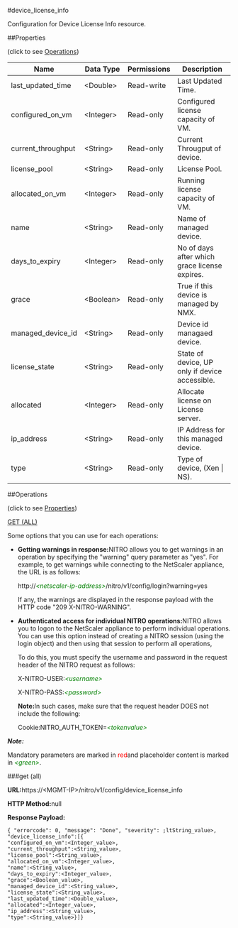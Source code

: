 #device_license_info

Configuration for Device License Info resource.


##Properties 
<span>(click to see [Operations](#opera))</span>


<table><thead><tr><th>Name</th><th>Data Type</th><th>Permissions</th><th>Description</th></tr></thead><tbody><tr><td>last_updated_time</td><td>&lt;Double></td><td>Read-write</td><td>Last Updated Time.</td></tr><tr><td>configured_on_vm</td><td>&lt;Integer></td><td>Read-only</td><td>Configured license capacity of VM.</td></tr><tr><td>current_throughput</td><td>&lt;String></td><td>Read-only</td><td>Current Througput of device.</td></tr><tr><td>license_pool</td><td>&lt;String></td><td>Read-only</td><td>License Pool.</td></tr><tr><td>allocated_on_vm</td><td>&lt;Integer></td><td>Read-only</td><td>Running license capacity of VM.</td></tr><tr><td>name</td><td>&lt;String></td><td>Read-only</td><td>Name of managed device.</td></tr><tr><td>days_to_expiry</td><td>&lt;Integer></td><td>Read-only</td><td>No of days after which grace license expires.</td></tr><tr><td>grace</td><td>&lt;Boolean></td><td>Read-only</td><td>True if this device is managed by NMX.</td></tr><tr><td>managed_device_id</td><td>&lt;String></td><td>Read-only</td><td>Device id managaed device.</td></tr><tr><td>license_state</td><td>&lt;String></td><td>Read-only</td><td>State of device, UP only if device accessible.</td></tr><tr><td>allocated</td><td>&lt;Integer></td><td>Read-only</td><td>Allocate license on License server.</td></tr><tr><td>ip_address</td><td>&lt;String></td><td>Read-only</td><td>IP Address for this managed device.</td></tr><tr><td>type</td><td>&lt;String></td><td>Read-only</td><td>Type of device, (Xen | NS).</td></tr></tbody></table>
##Operations 
<span>(click to see [Properties](#prope))</span>


[GET (ALL)](#get-)


Some options that you can use for each operations:
<ul><li><p><b>Getting warnings in response:</b>NITRO allows you to get warnings in an operation by specifying the "warning" query parameter as "yes". For example, to get warnings while connecting to the NetScaler appliance, the URL is as follows:</p><p>http://<span style="color:green;font-style:italic;">&lt;netscaler-ip-address&gt;</span>/nitro/v1/config/login?warning=yes</p><p>If any, the warnings are displayed in the response payload with the HTTP code "209 X-NITRO-WARNING".</p></li><li><p><b>Authenticated access for individual NITRO operations:</b>NITRO allows you to logon to the NetScaler appliance to perform individual operations. You can use this option instead of creating a NITRO session (using the login object) and then using that session to perform all operations,</p><p>To do this, you must specify the username and password in the request header of the NITRO request as follows:</p><p>X-NITRO-USER:<span style="color:green;font-style:italic;">&lt;username&gt;</span></p><p>X-NITRO-PASS:<span style="color:green;font-style:italic;">&lt;password&gt;</span></p><p><b>Note:</b>In such cases, make sure that the request header DOES not include the following:</p><p>Cookie:NITRO_AUTH_TOKEN=<span style="color:green;font-style:italic;">&lt;tokenvalue&gt;</span></p></li></ul>



***Note:*** 
Mandatory parameters are marked in <span style="color:#FF0000;">red</span>and placeholder content is marked in <span style="color:green;font-style:italic">&lt;green&gt;</span>.

###get (all)



<b>URL:</b>https://&lt;MGMT-IP&gt;/nitro/v1/config/device_license_info
<b>HTTP Method:</b>null
<b>Response Payload: </b>```{ "errorcode": 0, "message": "Done", "severity": ;ltString_value>, "device_license_info":[{"configured_on_vm":<Integer_value>,"current_throughput":<String_value>,"license_pool":<String_value>,"allocated_on_vm":<Integer_value>,"name":<String_value>,"days_to_expiry":<Integer_value>,"grace":<Boolean_value>,"managed_device_id":<String_value>,"license_state":<String_value>,"last_updated_time":<Double_value>,"allocated":<Integer_value>,"ip_address":<String_value>,"type":<String_value>}]}```



